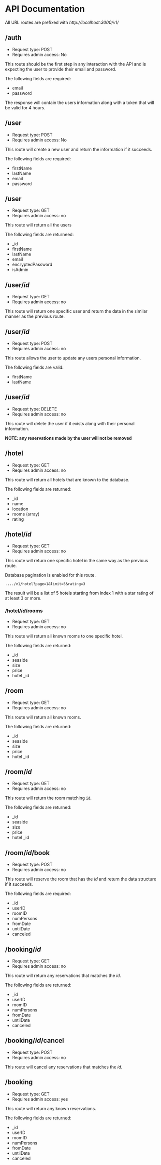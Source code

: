 # API Documentation

All URL routes are prefixed with *http://localhost:3000/v1/*

## /auth
* Request type: POST
* Requires admin access: No

This route should be the first step in any interaction with the API and is
expecting the user to provide their email and password.

The following fields are required:
- email
- password

The response will contain the users information along with a token that will
be valid for 4 hours.

## /user
* Request type: POST
* Requires admin access: No

This route will create a new user and return the information if it succeeds.

The following fields are required:
- firstName
- lastName
- email
- password

## /user
* Request type: GET
* Requires admin access: no

This route will return all the users

The following fields are returneed:
- \_id
- firstName
- lastName
- email
- encryptedPassword
- isAdmin

## /user/*id*
* Request type: GET
* Requires admin access: no

This route will return one specific user and return the data in the similar
manner as the previous route.

## /user/*id*
* Request type: POST
* Requires admin access: no

This route allows the user to update any users personal information.

The following fields are valid:
- firstName
- lastName

## /user/*id*
* Request type: DELETE
* Requires admin access: no

This route will delete the user if it exists along with their personal information.

**NOTE: any reservations made by the user will not be removed**

## /hotel
* Request type: GET
* Requires admin access: no

This route will return all hotels that are known to the database.

The following fields are returned:
- \_id
- name
- location
- rooms (array)
- rating

## /hotel/*id*
* Request type: GET
* Requires admin access: no

This route will return one specific hotel in the same way as the previous route.

Database pagination is enabled for this route.

`..../v1/hotel?page=1&limit=5&rating=3`

The result will be a list of 5 hotels starting from index 1 with a star rating
of at least 3 or more.

### /hotel/*id*/rooms
* Request type: GET
* Requires admin access: no

This route will return all known rooms to one specific hotel.

The following fields are returned:
- \_id
- seaside
- size
- price
- hotel \_id

## /room
* Request type: GET
* Requires admin access: no

This route will return all known rooms.

The following fields are returned:
- \_id
- seaside
- size
- price
- hotel \_id

## /room/*id*
* Request type: GET
* Requires admin access: no

This route will return the room matching `id`.

The following fields are returned:
- \_id
- seaside
- size
- price
- hotel \_id


## /room/*id*/book
* Request type: POST
* Requires admin access: no

This route will reserve the room that has the *id* and return the data structure
if it succeeds.

The following fields are required:
- \_id
- userID
- roomID
- numPersons
- fromDate
- untilDate
- canceled

## /booking/*id*
* Request type: GET
* Requires admin access: no

This route will return any reservations that matches the *id*.

The following fields are returned:
- \_id
- userID
- roomID
- numPersons
- fromDate
- untilDate
- canceled

## /booking/*id*/cancel
* Request type: POST
* Requires admin access: no

This route will cancel any reservations that matches the *id*.

## /booking
* Request type: GET
* Requires admin access: yes

This route will return any known reservations.

The following fields are returned:
- \_id
- userID
- roomID
- numPersons
- fromDate
- untilDate
- canceled
